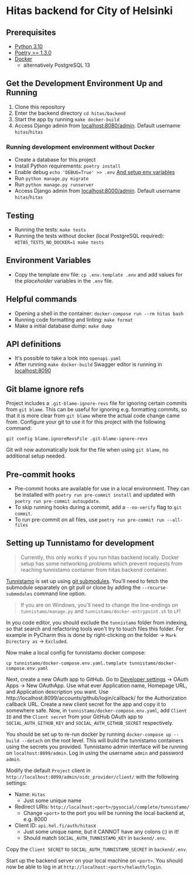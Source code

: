 # Hitas backend for City of Helsinki

## Prerequisites

* [Python 3.10](https://www.python.org/)
* [Poetry >= 1.3.0](https://github.com/python-poetry/poetry#installation)
* [Docker](https://docs.docker.com/get-docker/)
  * alternatively PostgreSQL 13

## Get the Development Environment Up and Running

1. Clone this repository
2. Enter the backend directory `cd hitas/backend`
3. Start the app by running `make docker-build`
4. Access Django admin from [localhost:8080/admin](http://localhost:8080/admin). Default username `hitas`/`hitas`


### Running development environment without Docker

* Create a database for this project
* Install Python requirements: `poetry install`
* Enable debug `echo 'DEBUG=True' >> .env` [And setup env variables](#environment-variables)
* Run `python manage.py migrate`
* Run `python manage.py runserver`
* Access Django admin from [localhost:8000/admin](http://localhost:8080/admin). Default username `hitas`/`hitas`

## Testing

* Running the tests: `make tests`
* Running the tests without docker (local PostgreSQL required): `HITAS_TESTS_NO_DOCKER=1 make tests`

## Environment Variables

- Copy the template env file: `cp .env.template .env` and add values for the _placeholder_ variables in the `.env`
  file.

## Helpful commands

* Opening a shell in the container: `docker-compose run --rm hitas bash`
* Running code formatting and linting: `make format`
* Make a initial database dump: `make dump`

## API definitions

* It's possible to take a look into `openapi.yaml`
* After running `make docker-build` Swagger editor is running in [localhost:8090](localhost:8090)

## Git blame ignore refs

Project includes a `.git-blame-ignore-revs` file for ignoring certain commits from `git blame`.
This can be useful for ignoring e.g. formatting commits, so that it is more clear from `git blame`
where the actual code change came from. Configure your git to use it for this project with the
following command:

```shell
git config blame.ignoreRevsFile .git-blame-ignore-revs
```

Git will now automatically look for the file when using `git blame`, no additional setup needed.

## Pre-commit hooks

* Pre-commit hooks are available for use in a local environment. They can be installed with
  `poetry run pre-commit install` and updated with `poetry run pre-commit autoupdate`.
* To skip running hooks during a commit, add a `--no-verify` flag to `git commit`.
* To run pre-commit on all files, use `poetry run pre-commit run --all-files`


## Setting up Tunnistamo for development

> Currently, this only works if you run hitas backend locally. Docker setup has some networking
> problems which prevent requests from reaching tunnistamo container from hitas backend container.

[Tunnistamo] is set up using [git submodules]. You'll need to fetch the submodule separately
on git pull or clone by adding the `--recurse-submodules` command line option.

> If you are on Windows, you'll need to change the line-endings on `tunnistamo/manage.py`
> and `tunnistamo/docker-entrypoint.sh` to `LF`!

In you code editor, you should exclude the `tunnistamo` folder from indexing, so that search and
refactoring tools won't try to touch files this folder. For example in PyCharm this is done by
right-clicking on the folder -> `Mark Directory as` -> `Excluded`.

Now make a local config for tunnistamo docker compose:

```shell
cp tunnistamo/docker-compose.env.yaml.template tunnistamo/docker-compose.env.yaml
```

Next, create a new OAuth app to GitHub. Go to [Developer settings] -> OAuth Apps -> New OAuthApp.
Use what ever Application name, Homepage URL, and Application description you want.
Use http://localhost:8099/accounts/github/login/callback/ for the Authorization callback URL.
Create a new client secret for the app and copy it to somewhere safe.
Now, in `tunnistamo/docker-compose.env.yaml`, add `Client ID` and the `Client secret` from your
GitHub OAuth app to `SOCIAL_AUTH_GITHUB_KEY` and `SOCIAL_AUTH_GITHUB_SECRET` respectively.

You should be set up to re-run docker by running `docker-compose up --build --detach` on the root level.
This will build the tunnistamo containers using the secrets you provided. Tunnistamo admin interface
will be running on `localhost:8099/admin`. Log in using the username `admin` and password `admin`.

Modify the default `Project` client in `http://localhost:8099/admin/oidc_provider/client/` with
the following settings:

- Name: `Hitas`
  - Just some unique name
- Redirect URIs: `http://localhost:<port>/pysocial/complete/tunnistamo/`
  - Change `<port>` to the port you will be running the local backend at, e.g. 8000
- Client ID: `api.hel.fi/auth/hitas`x
  - Just some unique name, but it CANNOT have any colons (:) in it!
  - Should match `SOCIAL_AUTH_TUNNISTAMO_KEY` in `backend/.env`.

Copy the `Client SECRET` to `SOCIAL_AUTH_TUNNISTAMO_SECRET` in `backend/.env`.

Start up the backend server on your local machine on `<port>`. You should now be able
to log in at `http://localhost:<port>/helauth/login`.

[Tunnistamo]: https://github.com/City-of-Helsinki/tunnistamo
[git submodules]: https://git-scm.com/book/en/v2/Git-Tools-Submodules
[Developer settings]: https://github.com/settings/developers
